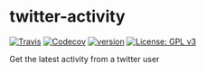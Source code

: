 # twitter-activity

[![Travis](https://img.shields.io/travis/jpcano/twitter-activity.svg)](https://travis-ci.org/jpcano/twitter-activity)
[![Codecov](https://img.shields.io/codecov/c/github/jpcano/twitter-activity.svg)](https://codecov.io/gh/jpcano/twitter-activity)
[![version](https://img.shields.io/npm/v/twitter-activity.svg)](http://npm.im/twitter-activity)
[![License: GPL v3](https://img.shields.io/badge/License-GPL%20v3-blue.svg)](https://www.gnu.org/licenses/gpl-3.0)

Get the latest activity from a twitter user